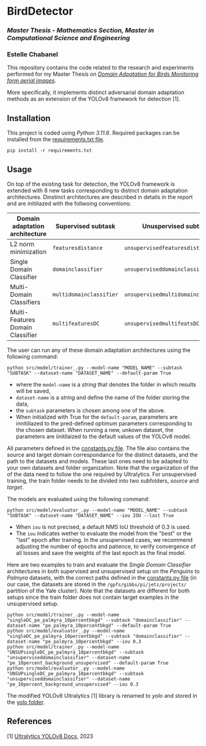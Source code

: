 # BirdDetector
  
### *Master Thesis - Mathematics Section, Master in Computational Science and Engineering*
### Estelle Chabanel
    
  
This repository contains the code related to the research and experiments performed for my Master Thesis on *[Domain Adpatation for Birds Monitoring form aerial images](MasterThesis.pdf)*.   
  
More specifically, it implements distinct adversarial domain adaptation methods as an extension of the YOLOv8 framework for detection [1].  
  
  
## Installation  

This project is coded using *Python 3.11.6*. Required packages can be installed from the [requirements.txt file](requirements.txt).
````
pip install -r requirements.txt
````

## Usage

On top of the existing task for detection, the YOLOv8 framework is extended with 8 new tasks corresponding to distinct domain adaptation architectures. Dinstinct architectures are described in details in the report and are initiliazed with the follwoing conventions:

|  Domain adaptation architecture  |    Supervised subtask   |          Unuspervised subtask       |  
| -------------------------------- | ----------------------- | ----------------------------------- |
|        L2 norm minimization      |   `featuresdistance`    |     `unsupervisedfeaturesdistance`    |  
|     Single Domain Classifier     |   `domainclassifier`    |    `unsuperviseddomainclassifier`   |  
|     Multi-Domain Classifiers     | `multidomainclassifier` | `unsupervisedmultidomainclassifier` |  
| Multi-Features Domain Classifier |    `multifeaturesDC`    |     `unsupervisedmultifeatsDC`      |  

The user can run any of these domain adaptation architectures using the following command:
````
python src/model/trainer_.py --model-name "MODEL_NAME" --subtask "SUBTASK" --dataset-name "DATASET_NAME" --default-param True
````

* where the `model-name` is a *string* that denotes the folder in which results will be saved, 
* `dataset-name` is a *string* and define the name of the folder storing the data, 
* the `subtask` parameters is chosen among one of the above.
* When initialized with True for the `default-param`, parameters are innitiliazed to the pred-defined optimum parameters corresponding to the chosen dataset. When running a new, unkown dataset, the parameters are iinitilaized to the default values of the YOLOv8 model.  
  
All parameters defined in the [constants.py file](src/model/constants.py). The file also contains the source and target domain correspondance for the distinct datasets, and the path to the datasets and models. These last ones need to be adapted to your own datasets and folder organization. Note that the organization of the of the data need to follow the one required by Ultralytics. For unsupervised training, the train folder needs to be divided into two subfolders, *source* and *target*.

The models are evaluated using the following command:
````
python src/model/evaluator_.py --model-name "MODEL_NAME" --subtask "SUBTASK" --dataset-name "DATASET_NAME" --iou IOU --last True
````
* When `iou` is not precised, a default NMS IoU threshold of 0.3 is used. 
* The `iou` indicates wether to evaluate the model from the "best" or the "last" epoch after training. In the unsupervised cases, we recommend adjusting the number of epochs and patience, to verify convergence of all losses and save the weights of the last epoch as the final model.  
   
Here are two examples to train and evaluate the *Single Domain Classifier* architectures in both supervised and unsupervised setup on the *Penguins* to *Palmyra* datasets, with the correct paths defined in the [constants.py file](src/model/constants.py) (in our case, the datasets are stored in the `/gpfs/gibbs/pi/jetz/projects/` partition of the Yale cluster). Note that the datasets are different for both setups since the train folder does not contain target examples in the unsupervised setup.
````
python src/model/trainer_.py --model-name "singleDC_pe_palmyra_10percentbkgd" --subtask "domainclassifier" --dataset-name "pe_palmyra_10percentbkgd" --default-param True  
python src/model/evaluator_.py --model-name "singleDC_pe_palmyra_10percentbkgd" --subtask "domainclassifier" --dataset-name "pe_palmyra_10percentbkgd" --iou 0.3  
python src/model/trainer_.py --model-name "UNSUPsingleDC_pe_palmyra_10percentbkgd" --subtask "unsuperviseddomainclassifier" --dataset-name "pe_10percent_background_unsupervised" --default-param True  
python src/model/evaluator_.py --model-name "UNSUPsingleDC_pe_palmyra_10percentbkgd" --subtask "unsuperviseddomainclassifier" --dataset-name "pe_10percent_background_unsupervised" --iou 0.3  
````
    

The modified YOLOv8 Ultralytics [1] library is renamed to *yolo* and stored in the [yolo folder](yolo).


## References

<a id="1">[1]</a> 
[Ultralytics YOLOv8 Docs](https://docs.ultralytics.com/), 2023
